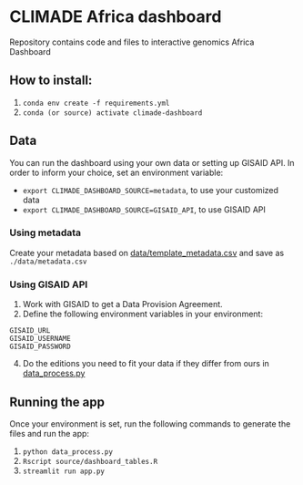 # CLIMADE Africa dashboard
Repository contains code and files to interactive genomics Africa Dashboard

## How to install:
1. `conda env create -f requirements.yml`
2. `conda (or source) activate climade-dashboard`

## Data
You can run the dashboard using your own data or setting up GISAID API.
In order to inform your choice, set an environment variable:
- `export CLIMADE_DASHBOARD_SOURCE=metadata`, to use your customized data
- `export CLIMADE_DASHBOARD_SOURCE=GISAID_API`, to use GISAID API

### Using metadata
Create your metadata based on [data/template_metadata.csv](data/template_metadata.csv) and save as `./data/metadata.csv`

### Using GISAID API
1. Work with GISAID to get a Data Provision Agreement. 
2. Define the following environment variables in your environment:
~~~
GISAID_URL
GISAID_USERNAME
GISAID_PASSWORD
~~~
4. Do the editions you need to fit your data if they differ from ours in [data_process.py](data_process.py)

## Running the app
Once your environment is set, run the following commands to generate the files and run the app:
1. `python data_process.py`
2. `Rscript source/dashboard_tables.R`
3. `streamlit run app.py`